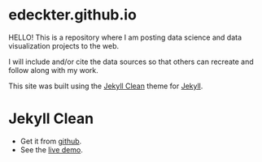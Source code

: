 # edeckter.github.io
HELLO! This is a repository where I am posting data science and data visualization projects to the web.

I will include and/or cite the data sources so that others can recreate and follow along with my work.

This site was built using the [Jekyll Clean](https://github.com/scotte/jekyll-clean) theme for [Jekyll](https://jekyllrb.com/).

Jekyll Clean
============
* Get it from [github](https://github.com/scotte/jekyll-clean).
* See the [live demo](https://scotte.github.io/jekyll-clean).

